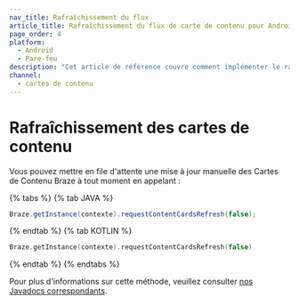 ```yaml
---
nav_title: Rafraîchissement du flux
article_title: Rafraîchissement du flux de carte de contenu pour Android/FireOS
page_order: 4
platform:
  - Android
  - Pare-feu
description: "Cet article de référence couvre comment implémenter le rafraîchissement de la carte de contenu dans votre application Android."
channel:
  - cartes de contenu
---
```


# Rafraîchissement des cartes de contenu

Vous pouvez mettre en file d'attente une mise à jour manuelle des Cartes de Contenu Braze à tout moment en appelant :

{% tabs %}
{% tab JAVA %}

```java
Braze.getInstance(contexte).requestContentCardsRefresh(false);
```

{% endtab %}
{% tab KOTLIN %}

```kotlin
Braze.getInstance(contexte).requestContentCardsRefresh(false)
```

{% endtab %}
{% endtabs %}

Pour plus d'informations sur cette méthode, veuillez consulter [nos Javadocs correspondants](https://appboy.github.io/appboy-android-sdk/javadocs/com/appboy/Appboy.html#requestContentCardsRefresh-boolean-).
